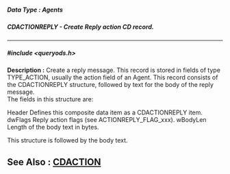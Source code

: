 ##### Data Type : Agents
##### CDACTIONREPLY - Create Reply action CD record.
---
##### #include <queryods.h>
**Description :**
Create a reply message.  This record is stored in fields of type TYPE_ACTION, 
usually the action field of an Agent.  This record consists of the 
CDACTIONREPLY structure, followed by text for the body of the reply message.  
The fields in this structure are:

Header Defines this composite data item as a CDACTIONREPLY item.
dwFlags Reply action flags (see ACTIONREPLY_FLAG_xxx).
wBodyLen Length of the body text in bytes.

This structure is followed by the body text.

**See Also :**
[CDACTION](D:/md_files/CDACTION.md)
---
